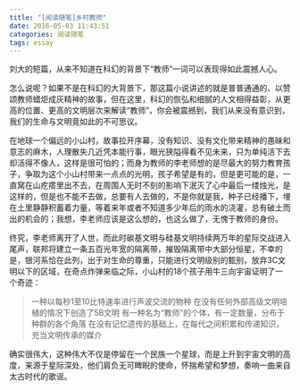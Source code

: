 ```yaml
---
title: "[阅读随笔]乡村教师"
date: 2016-05-03 11:43:51
categories: 阅读随笔
tags: essay
---
```

刘大的短篇，从来不知道在科幻的背景下“教师”一词可以表现得如此震撼人心。

怎么说呢？如果不是在科幻的大背景下，那这篇小说讲述的就是普普通通的、以赞颂教师蜡炬成灰精神的故事，但在这里，科幻的恢弘和细腻的人文相得益彰，从更高的位置、更高的文明层次来解读“教师”，你会被震撼到，我们从来没有意识到，我们的生命与文明竟如此的不可思议。

<!--more-->

在地球一个偏远的小山村，故事拉开序幕，没有知识、没有文化带来精神的愚昧和意志的麻木，人理散失几近凭本能行事，眼光狭隘得看不见未来，只为单纯活下去却活得不像人，这样是很可怕的；而身为教师的李老师想的是尽最大的努力教育孩子，争取为这个小山村带来一点点的光明，孩子希望是有的，但是更可能的是，一直窝在山疙瘩里出不去，在周围人无时不刻的影响下泯灭了心中最后一缕烛光，是这样的，但是也不能不去做，总要有人去做的，不是你就是我，种子已经播下，埋在土里静静积蓄着力量，等着来年或者不知道多少年后的雨水的浇灌，总有破土而出的机会的；我想，李老师应该是这么想的，也这么做了，无愧于教师的身份。

终究，李老师离开了人世，而此时碳基文明与硅基文明持续两万年的星际交战进入尾声，联邦将建立一条五百光年宽的隔离带，摧毁隔离带中大部分恒星，不幸的是，银河系恰在此列，出于对生命的尊重，只能进行文明级别的甄别，放弃3C文明以下的区域，在奇点炸弹来临之际，小山村的18个孩子用牛三向宇宙证明了一个奇迹：
>一种以每秒1至10比特速率进行声波交流的物种
在没有任何外部高级文明培植的情况下创造了5B文明
有一种名为“教师”的个体，有一定数量，分布于种群的各个角落
在没有记忆遗传的基础上，在每代之间积累和传递知识，充当文明传承的媒介

确实很伟大，这种伟大不仅是停留在一个民族一个星球，而是上升到宇宙文明的高度，来源于星际深处，他们肩负无可睥睨的使命，怀揣希望和梦想，奏响一曲来自太古时代的歌谣。